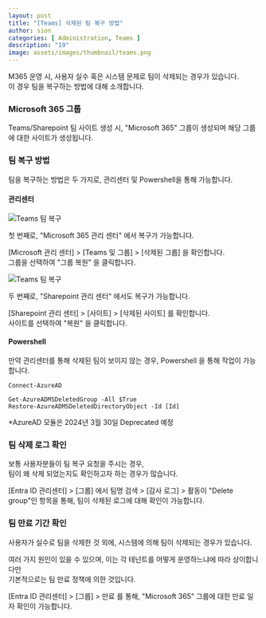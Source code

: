 ```yaml
---
layout: post
title: "[Teams] 삭제된 팀 복구 방법"
author: sion
categories: [ Administration, Teams ]
description: "19"
image: assets/images/thumbnail/teams.png
---
```


M365 운영 시, 사용자 실수 혹은 시스템 문제로 팀이 삭제되는 경우가 있습니다.  
이 경우 팀을 복구하는 방법에 대해 소개합니다.


### Microsoft 365 그룹

Teams/Sharepoint 팀 사이트 생성 시, "Microsoft 365" 그룹이 생성되며 해당 그룹에 대한 사이트가 생성됩니다.  


### 팀 복구 방법

팀을 복구하는 방법은 두 가지로,
관리센터 및 Powershell을 통해 가능합니다.


#### 관리센터

<img src="{{site.baseurl}}/assets/images/19/1.PNG" title="Teams 팀 복구">

첫 번째로, "Microsoft 365 관리 센터" 에서 복구가 가능합니다.

[Microsoft 관리 센터] > [Teams 및 그룹] > [삭제된 그룹] 을 확인합니다.  
그룹을 선택하여 "그룹 복원" 을 클릭합니다.  

<img src="{{site.baseurl}}/assets/images/19/2.PNG" title="Teams 팀 복구">

두 번째로, "Sharepoint 관리 센터" 에서도 복구가 가능합니다.  

[Sharepoint 관리 센터] > [사이트] > [삭제된 사이트] 를 확인합니다.  
사이트를 선택하여 "복원" 을 클릭합니다.  

#### Powershell

만약 관리센터를 통해 삭제된 팀이 보이지 않는 경우, Powershell 을 통해 작업이 가능합니다.  

```
Connect-AzureAD

Get-AzureADMSDeletedGroup -All $True
Restore-AzureADMSDeletedDirectoryObject -Id [Id]
```

*AzureAD 모듈은 2024년 3월 30일 Deprecated 예정


### 팀 삭제 로그 확인

보통 사용자분들이 팀 복구 요청을 주시는 경우,  
팀이 왜 삭제 되었는지도 확인하고자 하는 경우가 많습니다.  


[Entra ID 관리센터] > [그룹] 에서 팀명 검색 > [감사 로그] > 활동이 "Delete group"인 항목을 통해, 팀이 삭제된 로그에 대해 확인이 가능합니다.  


### 팀 만료 기간 확인

사용자가 실수로 팀을 삭제한 것 외에, 시스템에 의해 팀이 삭제되는 경우가 있습니다.  

여러 가지 원인이 있을 수 있으며, 이는 각 테넌트를 어떻게 운영하느냐에 따라 상이합니다만  
기본적으로는 팀 만료 정책에 의한 것입니다.  

[Entra ID 관리센터] > [그룹] > 만료 를 통해, "Microsoft 365" 그룹에 대한 만료 일자 확인이 가능합니다.  


